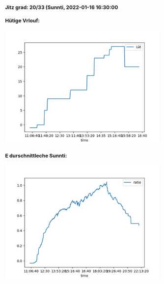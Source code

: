 ### Jitz grad: 20/33 (Sunnti, 2022-01-16 16:30:00

### Hütige Vrlouf:
![Graph](Today.png)

### E durschnittleche Sunnti:
![Graph](Sunnti.png)